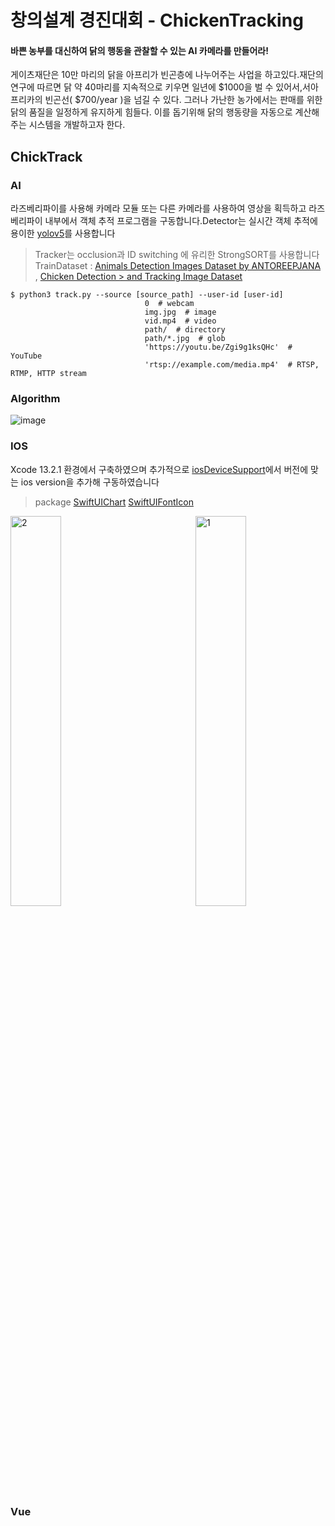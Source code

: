 # 창의설계 경진대회 - ChickenTracking


#### 바쁜 농부를 대신하여 닭의 행동을 관찰할 수 있는 AI 카메라를 만들어라!
게이츠재단은 10만 마리의 닭을 아프리가 빈곤층에 나누어주는 사업을 하고있다.재단의 연구에 따르면 닭 약 40마리를 지속적으로 키우면 일년에 $1000을 벌 수 있어서,서아프리카의 빈곤선( $700/year )을 넘길 수 있다. 그러나 가난한 농가에서는 판매를 위한 닭의 품질을 일정하게 유지하게 힘들다. 이를 돕기위해 닭의 행동량을 자동으로 계산해주는 시스템을 개발하고자 한다.


## ChickTrack


### AI

라즈베리파이를 사용해 카메라 모듈 또는 다른 카메라를 사용하여 영상을 획득하고 라즈베리파이 내부에서 객체 추적 프로그램을 구동합니다.Detector는 실시간 객체 추적에 용이한 [yolov5](https://github.com/search?q=yolo)를 사용합니다

> Tracker는  occlusion과 ID switching 에 유리한 StrongSORT를 사용합니다  
> TrainDataset : [Animals Detection Images Dataset by ANTOREEPJANA](https://www.kaggle.com/datasets/antoreepjana/animals-detection-images-dataset) , [Chicken Detection > and Tracking Image Dataset](https://universe.roboflow.com/chickens/chicken-detection-and-tracking/dataset/12)





```
$ python3 track.py --source [source_path] --user-id [user-id]
                              0  # webcam
                              img.jpg  # image
                              vid.mp4  # video
                              path/  # directory
                              path/*.jpg  # glob
                              'https://youtu.be/Zgi9g1ksQHc'  # YouTube
                              'rtsp://example.com/media.mp4'  # RTSP, RTMP, HTTP stream
```

### Algorithm

![image](https://user-images.githubusercontent.com/71868697/200842821-ea4599cd-1f3d-46f1-a357-cc2039c1991f.png)

### IOS
Xcode 13.2.1  환경에서 구축하였으며 추가적으로 [iosDeviceSupport](https://github.com/filsv/iOSDeviceSupport)에서 버전에 맞는 ios version을 추가해 구동하였습니다

> package
> [SwiftUIChart](https://github.com/AppPear/ChartView)
> [SwiftUIFontIcon](https://github.com/huybuidac/SwiftUIFontIcon)

<img width="40%" alt="2" src="https://user-images.githubusercontent.com/71868697/200848386-9900b88a-6b6d-45b3-a825-1249f8215542.png"> &nbsp; &nbsp; &nbsp; &nbsp; &nbsp; &nbsp; &nbsp; &nbsp; &nbsp; &nbsp; &nbsp; &nbsp;<img width="40%" alt="1" src="https://user-images.githubusercontent.com/71868697/200848538-16333fc5-372b-4028-9835-a06f937fa8fa.png">


### Vue


